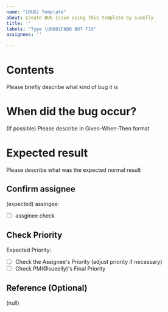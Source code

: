 ```yaml
---
name: "[BUG] Template"
about: Create BUG Issue using this template by sueelly
title: ''
labels: "Type \U0001FAB0 BUT FIX"
assignees: ''

---
```


# Contents
Please briefly describe what kind of bug it is

# When did the bug occur?
(If possible) Please describe in Given-When-Then format

# Expected result
Please describe what was the expected normal result

## Confirm assignee
(expected) assingee: 
- [ ] assginee check

## Check Priority
Expected Priority:

- [ ] Check the Assignee's Priority (adjust priority if necessary)
- [ ] Check PM(@sueelly)'s Final Priority

## Reference (Optional)
(null)
